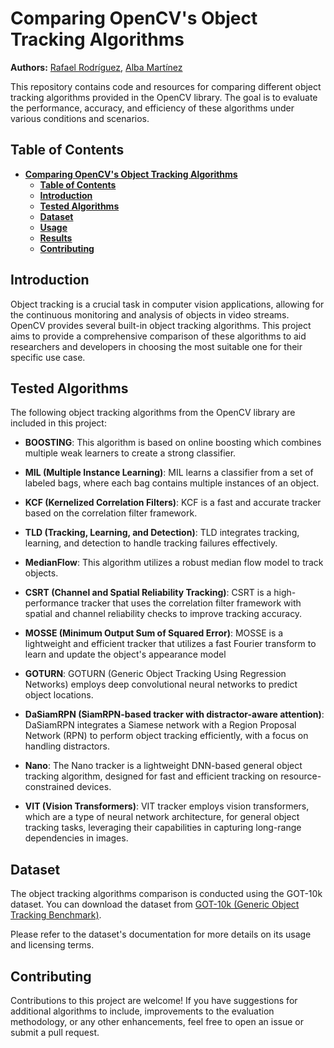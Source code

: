 # **Comparing OpenCV's Object Tracking Algorithms**

**Authors:** [Rafael Rodríguez](https://github.com/rafardzp), [Alba Martínez](https://github.com/alba-ms)

This repository contains code and resources for comparing different object tracking algorithms provided in the OpenCV library. The goal is to evaluate the performance, accuracy, and efficiency of these algorithms under various conditions and scenarios.

## **Table of Contents**

- [**Comparing OpenCV's Object Tracking Algorithms**](#comparing-opencvs-object-tracking-algorithms)
  - [**Table of Contents**](#table-of-contents)
  - [**Introduction**](#introduction)
  - [**Tested Algorithms**](#tested-algorithms)
  - [**Dataset**](#dataset)
  - [**Usage**](#usage)
  - [**Results**](#results)
  - [**Contributing**](#contributing)

## **Introduction**

Object tracking is a crucial task in computer vision applications, allowing for the continuous monitoring and analysis of objects in video streams. OpenCV provides several built-in object tracking algorithms. This project aims to provide a comprehensive comparison of these algorithms to aid researchers and developers in choosing the most suitable one for their specific use case.

## **Tested Algorithms**

The following object tracking algorithms from the OpenCV library are included in this project:

- **BOOSTING**: This algorithm is based on online boosting which combines multiple weak learners to create a strong classifier.

- **MIL (Multiple Instance Learning)**: MIL learns a classifier from a set of labeled bags, where each bag contains multiple instances of an object.

- **KCF (Kernelized Correlation Filters)**: KCF is a fast and accurate tracker based on the correlation filter framework.

- **TLD (Tracking, Learning, and Detection)**: TLD integrates tracking, learning, and detection to handle tracking failures effectively.
    
- **MedianFlow**: This algorithm utilizes a robust median flow model to track objects.

- **CSRT (Channel and Spatial Reliability Tracking)**: CSRT is a high-performance tracker that uses the correlation filter framework with spatial and channel reliability checks to improve tracking accuracy. 

- **MOSSE (Minimum Output Sum of Squared Error)**: MOSSE is a lightweight and efficient tracker that utilizes a fast Fourier transform to learn and update the object's appearance model
    
- **GOTURN**: GOTURN (Generic Object Tracking Using Regression Networks) employs deep convolutional neural networks to predict object locations.

- **DaSiamRPN (SiamRPN-based tracker with distractor-aware attention)**: DaSiamRPN integrates a Siamese network with a Region Proposal Network (RPN) to perform object tracking efficiently, with a focus on handling distractors.

- **Nano**: The Nano tracker is a lightweight DNN-based general object tracking algorithm, designed for fast and efficient tracking on resource-constrained devices.

- **VIT (Vision Transformers)**: VIT tracker employs vision transformers, which are a type of neural network architecture, for general object tracking tasks, leveraging their capabilities in capturing long-range dependencies in images.

## **Dataset**

The object tracking algorithms comparison is conducted using the GOT-10k dataset. You can download the dataset from [GOT-10k (Generic Object Tracking Benchmark)](https://paperswithcode.com/dataset/got-10k).

Please refer to the dataset's documentation for more details on its usage and licensing terms.

## **Contributing**

Contributions to this project are welcome! If you have suggestions for additional algorithms to include, improvements to the evaluation methodology, or any other enhancements, feel free to open an issue or submit a pull request.
